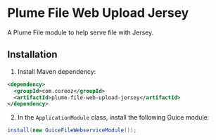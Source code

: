 Plume File Web Upload Jersey
==============================

A Plume File module to help serve file with Jersey.

Installation
------------
1. Install Maven dependency:
```xml
<dependency>
  <groupId>com.coreoz</groupId>
  <artifactId>plume-file-web-upload-jersey</artifactId>
</dependency>
```
2. In the `ApplicationModule` class, install the following Guice module:
```java
install(new GuiceFileWebserviceModule());
```